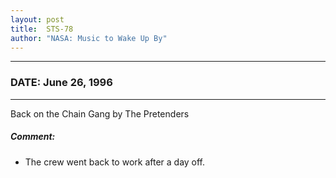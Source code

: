 ```yaml
---
layout: post
title:  STS-78
author: "NASA: Music to Wake Up By"
---
```


----
### DATE: June 26, 1996
----
Back on the Chain Gang by The Pretenders

##### Comment:
* The crew went back to work after a day off.
